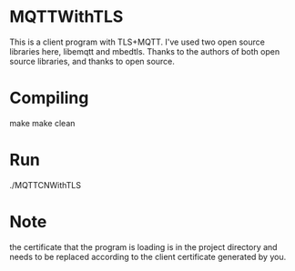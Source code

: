 # MQTTWithTLS
  This is a client program with TLS+MQTT.
  I've used two open source libraries here, libemqtt and mbedtls. 
  Thanks to the authors of both open source libraries, and thanks to open source.
# Compiling
  make
  make clean
# Run
  ./MQTTCNWithTLS 
# Note 
  the certificate that the program is loading is in the project directory 
  and needs to be replaced according to the client certificate generated by you.
